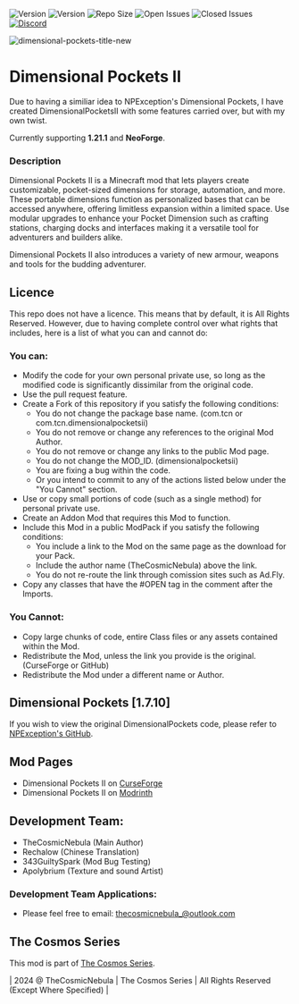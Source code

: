 ![Version](https://img.shields.io/badge/VERSION-1.21.1-3eff8e?style=for-the-badge) ![Version](https://img.shields.io/badge/Loader-NeoForge-ffa835?style=for-the-badge) ![Repo Size](https://img.shields.io/github/repo-size/TheCosmosSeries/DimensionalPocketsII?label=REPO%20SIZE&style=for-the-badge) ![Open Issues](https://img.shields.io/github/issues/TheCosmosSeries/DimensionalPocketsII?style=for-the-badge) ![Closed Issues](https://img.shields.io/github/issues-closed/TheCosmosSeries/DimensionalPocketsII?color=green&style=for-the-badge) [![Discord](https://img.shields.io/discord/729402437051351040?color=blueviolet&label=DISCORD&style=for-the-badge)](https://discord.gg/8ydCtzm)

![dimensional-pockets-title-new](https://github.com/user-attachments/assets/fa29729d-1aee-430e-9f6c-45a8a9f38f82)

# Dimensional Pockets II

Due to having a similiar idea to NPException's Dimensional Pockets, I have created DimensionalPocketsII with some features carried over, but with my own twist.

Currently supporting **1.21.1** and **NeoForge**.

### Description

Dimensional Pockets II is a Minecraft mod that lets players create customizable, pocket-sized dimensions for storage, automation, and more. These portable dimensions function as personalized bases that can be accessed anywhere, offering limitless expansion within a limited space. Use modular upgrades to enhance your Pocket Dimension such as crafting stations, charging docks and interfaces making it a versatile tool for adventurers and builders alike.

Dimensional Pockets II also introduces a variety of new armour, weapons and tools for the budding adventurer.

## Licence
This repo does not have a licence. This means that by default, it is All Rights Reserved. However, due to having complete control over what rights that includes, here is a list of what you can and cannot do:

### You can:
 - Modify the code for your own personal private use, so long as the modified code is significantly dissimilar from the original code.
 - Use the pull request feature.
 - Create a Fork of this repository if you satisfy the following conditions:
   - You do not change the package base name. (com.tcn or com.tcn.dimensionalpocketsii)
   - You do not remove or change any references to the original Mod Author.
   - You do not remove or change any links to the public Mod page.
   - You do not change the MOD_ID. (dimensionalpocketsii)
   - You are fixing a bug within the code.
   - Or you intend to commit to any of the actions listed below under the "You Cannot" section.
 - Use or copy small portions of code (such as a single method) for personal private use.
 - Create an Addon Mod that requires this Mod to function.
 - Include this Mod in a public ModPack if you satisfy the following conditions:
   - You include a link to the Mod on the same page as the download for your Pack.
   - Include the author name (TheCosmicNebula) above the link.
   - You do not re-route the link through comission sites such as Ad.Fly.
- Copy any classes that have the #OPEN tag in the comment after the Imports.

### You Cannot:
 - Copy large chunks of code, entire Class files or any assets contained within the Mod.
 - Redistribute the Mod, unless the link you provide is the original. (CurseForge or GitHub)
 - Redistribute the Mod under a different name or Author.

## Dimensional Pockets [1.7.10]
If you wish to view the original DimensionalPockets code, please refer to [NPException's GitHub](https://github.com/NPException/Dimensional-Pockets).

## Mod Pages
- Dimensional Pockets II on [CurseForge](https://minecraft.curseforge.com/projects/dimensional-pockets-ii)
- Dimensional Pockets II on [Modrinth](https://modrinth.com/mod/dimensional-pockets-ii)

## Development Team:
- TheCosmicNebula (Main Author)
- Rechalow (Chinese Translation)
- 343GuiltySpark (Mod Bug Testing)
- Apolybrium (Texture and sound Artist)

### Development Team Applications:
 - Please feel free to email: thecosmicnebula_@outlook.com

## The Cosmos Series
This mod is part of [The Cosmos Series](https://www.github.com/TheCosmosSeries).

| 2024 @ TheCosmicNebula | The Cosmos Series | All Rights Reserved (Except Where Specified) |
